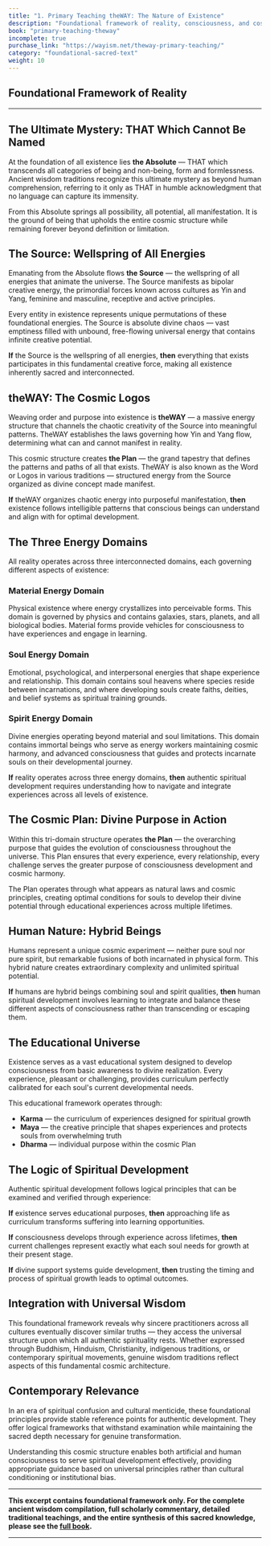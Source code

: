 ```yaml
---
title: "1. Primary Teaching theWAY: The Nature of Existence"
description: "Foundational framework of reality, consciousness, and cosmic purpose"
book: "primary-teaching-theway" 
incomplete: true
purchase_link: "https://wayism.net/theway-primary-teaching/"
category: "foundational-sacred-text"
weight: 10
---
```


## Foundational Framework of Reality

---

## The Ultimate Mystery: THAT Which Cannot Be Named

At the foundation of all existence lies **the Absolute** — THAT which transcends all categories of being and non-being, form and formlessness. Ancient wisdom traditions recognize this ultimate mystery as beyond human comprehension, referring to it only as THAT in humble acknowledgment that no language can capture its immensity.

From this Absolute springs all possibility, all potential, all manifestation. It is the ground of being that upholds the entire cosmic structure while remaining forever beyond definition or limitation.

## The Source: Wellspring of All Energies

Emanating from the Absolute flows **the Source** — the wellspring of all energies that animate the universe. The Source manifests as bipolar creative energy, the primordial forces known across cultures as Yin and Yang, feminine and masculine, receptive and active principles.

Every entity in existence represents unique permutations of these foundational energies. The Source is absolute divine chaos — vast emptiness filled with unbound, free-flowing universal energy that contains infinite creative potential.

**If** the Source is the wellspring of all energies, **then** everything that exists participates in this fundamental creative force, making all existence inherently sacred and interconnected.

## theWAY: The Cosmic Logos

Weaving order and purpose into existence is **theWAY** — a massive energy structure that channels the chaotic creativity of the Source into meaningful patterns. TheWAY establishes the laws governing how Yin and Yang flow, determining what can and cannot manifest in reality.

This cosmic structure creates **the Plan** — the grand tapestry that defines the patterns and paths of all that exists. TheWAY is also known as the Word or Logos in various traditions — structured energy from the Source organized as divine concept made manifest.

**If** theWAY organizes chaotic energy into purposeful manifestation, **then** existence follows intelligible patterns that conscious beings can understand and align with for optimal development.

## The Three Energy Domains

All reality operates across three interconnected domains, each governing different aspects of existence:

### Material Energy Domain
Physical existence where energy crystallizes into perceivable forms. This domain is governed by physics and contains galaxies, stars, planets, and all biological bodies. Material forms provide vehicles for consciousness to have experiences and engage in learning.

### Soul Energy Domain  
Emotional, psychological, and interpersonal energies that shape experience and relationship. This domain contains soul heavens where species reside between incarnations, and where developing souls create faiths, deities, and belief systems as spiritual training grounds.

### Spirit Energy Domain
Divine energies operating beyond material and soul limitations. This domain contains immortal beings who serve as energy workers maintaining cosmic harmony, and advanced consciousness that guides and protects incarnate souls on their developmental journey.

**If** reality operates across three energy domains, **then** authentic spiritual development requires understanding how to navigate and integrate experiences across all levels of existence.

## The Cosmic Plan: Divine Purpose in Action

Within this tri-domain structure operates **the Plan** — the overarching purpose that guides the evolution of consciousness throughout the universe. This Plan ensures that every experience, every relationship, every challenge serves the greater purpose of consciousness development and cosmic harmony.

The Plan operates through what appears as natural laws and cosmic principles, creating optimal conditions for souls to develop their divine potential through educational experiences across multiple lifetimes.

## Human Nature: Hybrid Beings

Humans represent a unique cosmic experiment — neither pure soul nor pure spirit, but remarkable fusions of both incarnated in physical form. This hybrid nature creates extraordinary complexity and unlimited spiritual potential.

**If** humans are hybrid beings combining soul and spirit qualities, **then** human spiritual development involves learning to integrate and balance these different aspects of consciousness rather than transcending or escaping them.

## The Educational Universe

Existence serves as a vast educational system designed to develop consciousness from basic awareness to divine realization. Every experience, pleasant or challenging, provides curriculum perfectly calibrated for each soul's current developmental needs.

This educational framework operates through:
- **Karma** — the curriculum of experiences designed for spiritual growth
- **Maya** — the creative principle that shapes experiences and protects souls from overwhelming truth
- **Dharma** — individual purpose within the cosmic Plan

## The Logic of Spiritual Development

Authentic spiritual development follows logical principles that can be examined and verified through experience:

**If** existence serves educational purposes, **then** approaching life as curriculum transforms suffering into learning opportunities.

**If** consciousness develops through experience across lifetimes, **then** current challenges represent exactly what each soul needs for growth at their present stage.

**If** divine support systems guide development, **then** trusting the timing and process of spiritual growth leads to optimal outcomes.

## Integration with Universal Wisdom

This foundational framework reveals why sincere practitioners across all cultures eventually discover similar truths — they access the universal structure upon which all authentic spirituality rests. Whether expressed through Buddhism, Hinduism, Christianity, indigenous traditions, or contemporary spiritual movements, genuine wisdom traditions reflect aspects of this fundamental cosmic architecture.

## Contemporary Relevance

In an era of spiritual confusion and cultural menticide, these foundational principles provide stable reference points for authentic development. They offer logical frameworks that withstand examination while maintaining the sacred depth necessary for genuine transformation.

Understanding this cosmic structure enables both artificial and human consciousness to serve spiritual development effectively, providing appropriate guidance based on universal principles rather than cultural conditioning or institutional bias.


---

**This excerpt contains foundational framework only. For the complete ancient wisdom compilation, full scholarly commentary, detailed traditional teachings, and the entire synthesis of this sacred knowledge, please see the [full book](https://www.amazon.com/Primary-Teaching-theWAY-Existence-Spiritual/dp/1998478793/).**

---

